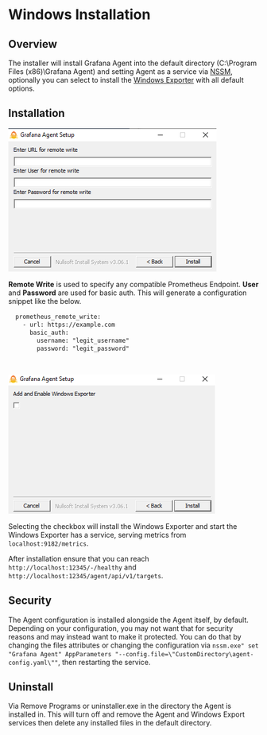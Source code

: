 # Windows Installation

## Overview

The installer will install Grafana Agent into the default directory (C:\Program Files (x86)\Grafana Agent) and setting Agent as a service via [NSSM](https://nssm.cc/), optionally you can select to install the [Windows Exporter](https://github.com/prometheus-community/windows_exporter) with all default options. 

## Installation

![](./assets/remote_options.png)

**Remote Write** is used to specify any compatible Prometheus Endpoint. **User** and **Password** are used for basic auth. This will generate a configuration snippet like the below.

```
  prometheus_remote_write:
    - url: https://example.com
      basic_auth:
        username: "legit_username"
        password: "legit_password"
```

<br>

![](./assets/exporter.png)

Selecting the checkbox will install the Windows Exporter and start the Windows Exporter has a service, serving metrics from `localhost:9182/metrics`.

After installation ensure that you can reach `http://localhost:12345/-/healthy` and `http://localhost:12345/agent/api/v1/targets`. 

## Security

The Agent configuration is installed alongside the Agent itself, by default. Depending on your configuration, you may not want that for security reasons and may instead want to make it protected. You can do that by changing the files attributes or changing the configuration via `nssm.exe" set "Grafana Agent" AppParameters "--config.file=\"CustomDirectory\agent-config.yaml\""`, then restarting the service.

## Uninstall

Via Remove Programs or uninstaller.exe in the directory the Agent is installed in. This will turn off and remove the Agent and Windows Export services then delete any installed files in the default directory.
